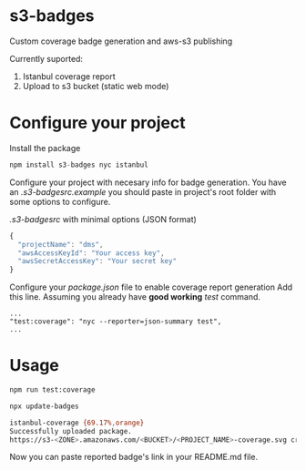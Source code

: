 # s3-badges

Custom coverage badge generation and aws-s3 publishing

Currently suported:
1. Istanbul coverage report
2. Upload to s3 bucket (static web mode)

# Configure your project

Install the package
```javascript
npm install s3-badges nyc istanbul
```

Configure your project with necesary info for badge generation.
You have an _.s3-badgesrc.example_ you should paste in project's
root folder with some options to configure.

_.s3-badgesrc_ with minimal options (JSON format)

```javascript
{
  "projectName": "dms",
  "awsAccessKeyId": "Your access key",
  "awsSecretAccessKey": "Your secret key"
}
```

Configure your _package.json_ file to enable coverage report generation
Add this line. Assuming you already have __good working__ _test_ command.

```
...
"test:coverage": "nyc --reporter=json-summary test",
...
```

# Usage

```bash
npm run test:coverage

npx update-badges

istanbul-coverage {69.17%,orange}
Successfully uploaded package.
https://s3-<ZONE>.amazonaws.com/<BUCKET>/<PROJECT_NAME>-coverage.svg created
```

Now you can paste reported badge's link in your README.md file.

